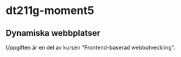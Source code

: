 # dt211g-moment5
## Dynamiska webbplatser
Uppgiften är en del av kursen "Frontend-baserad webbutveckling".
